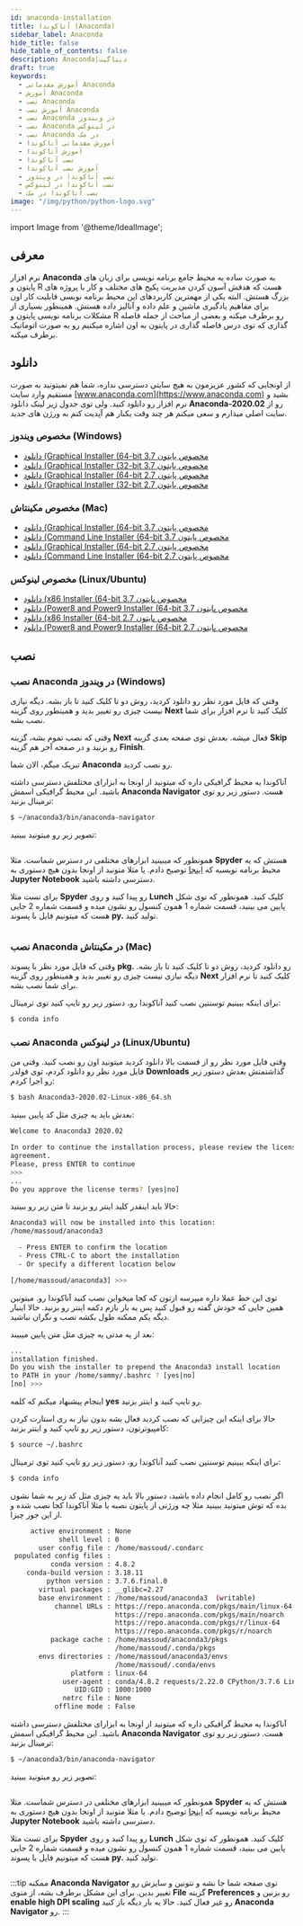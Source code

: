 ```yaml
---
id: anaconda-installation
title: آناکوندا (Anaconda)
sidebar_label: Anaconda
hide_title: false
hide_table_of_contents: false
description: Anaconda|دیتاگیت
draft: true
keywords:
  - آموزش مقدماتی Anaconda
  - آموزش Anaconda
  - نصب Anaconda
  - آموزش نصب Anaconda
  - نصب Anaconda در ویندوز
  - نصب Anaconda در لینوکس
  - نصب Anaconda در مک
  - آموزش مقدماتی آناکوندا
  - آموزش آناکوندا
  - نصب آناکوندا
  - آموزش نصب آناکوندا
  - نصب آناکوندا در ویندوز
  - نصب آناکوندا در لینوکس
  - نصب آناکوندا در مک
image: "/img/python/python-logo.svg"
---
```


import Image from '@theme/IdealImage';

## **معرفی**

نرم افزار **Anaconda** به صورت ساده یه محیط جامع برنامه نویسی برای زبان های پایتون و R هست که هدفش آسون کردن مدیریت پکیج های مختلف و کار با پروژه های بزرگ هستش. البته یکی از مهمترین کاربردهای این محیط برنامه نویسی قابلیت کار اون برای مفاهیم یادگیری ماشین و علم داده و آنالیز داده هستش. همینطور بسیاری از مشکلات برنامه نویسی پایتون و R رو برطرف میکنه و بعضی از مباحث از جمله فاصله گذاری که توی درس فاصله گذاری در پایتون به اون اشاره میکنیم رو به صورت اتوماتیک برطرف میکنه.

## **دانلود**

از اونجایی که کشور عزیزمون به هیچ سایتی دسترسی نداره، شما هم نمیتونید به صورت مستقیم وارد سایت [www.anaconda.com](https://www.anaconda.com) بشید و نرم افزار رو دانلود کنید. ولی توی جدول زیر لینک دانلود **Anaconda-2020.02** رو از سایت اصلی میذارم و سعی میکنم هر چند وقت یکبار هم آپدیت کنم به ورژن های جدید.

### مخصوص ویندوز (Windows)

- [دانلود (Graphical Installer (64-bit مخصوص پایتون 3.7](https://repo.anaconda.com/archive/Anaconda3-2020.02-Windows-x86_64.exe)
- [دانلود (Graphical Installer (32-bit مخصوص پایتون 3.7](https://repo.anaconda.com/archive/Anaconda3-2020.02-Windows-x86.exe)
- [دانلود (Graphical Installer (64-bit مخصوص پایتون 2.7](https://repo.anaconda.com/archive/Anaconda2-2019.10-Windows-x86_64.exe)
- [دانلود (Graphical Installer (32-bit مخصوص پایتون 2.7](https://repo.anaconda.com/archive/Anaconda2-2019.10-Windows-x86.exe)

### مخصوص مکینتاش (Mac)

- [دانلود (Graphical Installer (64-bit مخصوص پایتون 3.7](https://repo.anaconda.com/archive/Anaconda3-2020.02-MacOSX-x86_64.pkg)
- [دانلود (Command Line Installer (64-bit مخصوص پایتون 3.7](https://repo.anaconda.com/archive/Anaconda3-2020.02-MacOSX-x86_64.sh)
- [دانلود (Graphical Installer (64-bit مخصوص پایتون 2.7](https://repo.anaconda.com/archive/Anaconda2-2019.10-MacOSX-x86_64.pkg)
- [دانلود (Command Line Installer (64-bit مخصوص پایتون 2.7](https://repo.anaconda.com/archive/Anaconda2-2019.10-MacOSX-x86_64.sh)

### مخصوص لینوکس (Linux/Ubuntu)

- [دانلود (x86 Installer (64-bit مخصوص پایتون 3.7](https://repo.anaconda.com/archive/Anaconda3-2020.02-Linux-x86_64.sh)
- [دانلود (Power8 and Power9 Installer (64-bit مخصوص پایتون 3.7](https://repo.anaconda.com/archive/Anaconda3-2020.02-Linux-ppc64le.sh)
- [دانلود (x86 Installer (64-bit مخصوص پایتون 2.7](https://repo.anaconda.com/archive/Anaconda2-2019.10-Linux-x86_64.sh)
- [دانلود (Power8 and Power9 Installer (64-bit مخصوص پایتون 2.7](https://repo.anaconda.com/archive/Anaconda2-2019.10-Linux-ppc64le.sh)

## **نصب**

### نصب Anaconda در ویندوز (Windows)

وقتی که فایل مورد نظر رو دانلود کردید، روش دو تا کلیک کنید تا باز بشه. دیگه نیازی نیست چیزی رو تغییر بدید و همینطور روی گزینه **Next** کلیک کنید تا نرم افزار برای شما نصب بشه.

وقتی که نصب تموم بشه، گزینه **Next** فعال میشه. بعدش توی صفحه بعدی گزینه **Skip** رو بزنید و در صفحه آخر هم گزینه **Finish**.

تبریک میگم، الان شما **Anaconda** رو نصب کردید.

آناکوندا یه محیط گرافیکی داره که میتونید از اونجا به ابزارای مختلفش دسترسی داشته باشید. این محیط گرافیکی اسمش **Anaconda Navigator** هست. دستور زیر رو توی ترمینال بزنید:

```bash
$ ~/anaconda3/bin/anaconda-navigator
```

تصویر زیر رو میتونید ببینید:

<div><Image  img={require('@site/static/img/python/beginner/anaconda-installation/python-beginner-anaconda-instalation-1.png')} /></div>

همونطور که میبینید ابزارهای مختلفی در دسترس شماست. مثلا **Spyder** هستش که یه محیط برنامه نویسیه که [اینجا](jupyter_installation.md) توضیح دادم. یا مثلا متونید از اونجا بدون هیچ دستوری به **Jupyter Notebook** دسترسی داشته باشید.

برای تست مثلا **Spyder** رو پیدا کنید و روی **Lunch** کلیک کنید. همونطور که توی شکل پایین می بینید، قسمت شماره 1 همون کنسول رو نشون میده و قسمت شماره 2 جایی هست که میتونیم فایل با پسوند **py.** تولید کنید.

<div><Image  img={require('@site/static/img/python/beginner/anaconda-installation/python-beginner-anaconda-instalation-2.png')} /></div>

### نصب Anaconda در مکینتاش (Mac)

وقتی که فایل مورد نظر با پسوند **pkg.** رو دانلود کردید، روش دو تا کلیک کنید تا باز بشه. دیگه نیازی نیست چیزی رو تغییر بدید و همینطور روی گزینه **Next** کلیک کنید تا نرم افزار برای شما نصب بشه.

برای اینکه ببینیم توسنتین نصب کنید آناکوندا رو، دستور زیر رو تایپ کنید توی ترمینال:

```bash
$ conda info
```

### نصب Anaconda در لینوکس (Linux/Ubuntu)

وقتی فایل مورد نظر رو از قسمت بالا دانلود کردید میتونید اون رو نصب کنید. وقتی من فایل مورد نظر رو دانلود کردم، توی فولدر **Downloads** گذاشتمتش بعدش دستور زیر رو اجرا کردم:

```bash
$ bash Anaconda3-2020.02-Linux-x86_64.sh
```

بعدش باید یه چیزی مثل کد پایین ببینید:

```bash
Welcome to Anaconda3 2020.02

In order to continue the installation process, please review the license
agreement.
Please, press ENTER to continue
>>>
...
Do you approve the license terms? [yes|no]
```

حالا باید اینقدر کلید اینتر رو بزنید تا متن زیر رو ببینید:

```bash
Anaconda3 will now be installed into this location:
/home/massoud/anaconda3

  - Press ENTER to confirm the location
  - Press CTRL-C to abort the installation
  - Or specify a different location below

[/home/massoud/anaconda3] >>>
```

توی این خط عملا داره میپرسه ازتون که کجا میخواین نصب کنید آناکوندا رو. میتونین همین جایی که خودش گفته رو قبول کنید پس یه بار بازم دکمه اینتر رو بزنید. حالا اینبار دیگه یکم ممکنه طول بکشه نصب و نگران نباشید.

بعد از یه مدتی یه چیزی مثل متن پایین میبیند:

```bash
...
installation finished.
Do you wish the installer to prepend the Anaconda3 install location
to PATH in your /home/sammy/.bashrc ? [yes|no]
[no] >>> 
```

اینجام پیشنهاد میکنم که کلمه **yes** رو تایپ کنید و اینتر بزنید.

حالا برای اینکه این چیزایی که نصب کردید فعال بشه بدون نیاز به ری استارت کردن کامپیوترتون، دستور زیر رو تایپ کنید و اینتر بزنید:

```bash
$ source ~/.bashrc
```

برای اینکه ببینیم توسنتین نصب کنید آناکوندا رو، دستور زیر رو تایپ کنید توی ترمینال:

```bash
$ conda info
```

اگر نصب رو کامل انجام داده باشید، دستور بالا باید یه چیزی مثل کد زیر به شما نشون بده که توش میتونید ببینید مثلا چه ورژنی از پایتون نصبه یا مثلا آناکوندا کجا نصب شده و از این جور چیزا.

```bash
     active environment : None
            shell level : 0
       user config file : /home/massoud/.condarc
 populated config files : 
          conda version : 4.8.2
    conda-build version : 3.18.11
         python version : 3.7.6.final.0
       virtual packages : __glibc=2.27
       base environment : /home/massoud/anaconda3  (writable)
           channel URLs : https://repo.anaconda.com/pkgs/main/linux-64
                          https://repo.anaconda.com/pkgs/main/noarch
                          https://repo.anaconda.com/pkgs/r/linux-64
                          https://repo.anaconda.com/pkgs/r/noarch
          package cache : /home/massoud/anaconda3/pkgs
                          /home/massoud/.conda/pkgs
       envs directories : /home/massoud/anaconda3/envs
                          /home/massoud/.conda/envs
               platform : linux-64
             user-agent : conda/4.8.2 requests/2.22.0 CPython/3.7.6 Linux/5.3.0-46-generic elementary/5.1.3 glibc/2.27
                UID:GID : 1000:1000
             netrc file : None
           offline mode : False
```

آناکوندا یه محیط گرافیکی داره که میتونید از اونجا به ابزارای مختلفش دسترسی داشته باشید. این محیط گرافیکی اسمش **Anaconda Navigator** هست. دستور زیر رو توی ترمینال بزنید:

```bash
$ ~/anaconda3/bin/anaconda-navigator
```

تصویر زیر رو میتونید ببینید:

<div><Image  img={require('@site/static/img/python/beginner/anaconda-installation/python-beginner-anaconda-instalation-1.png')} /></div>

همونطور که میبینید ابزارهای مختلفی در دسترس شماست. مثلا **Spyder** هستش که یه محیط برنامه نویسیه که [اینجا](jupyter_installation.md) توضیح دادم. یا مثلا متونید از اونجا بدون هیچ دستوری به **Jupyter Notebook** دسترسی داشته باشید.

برای تست مثلا **Spyder** رو پیدا کنید و روی **Lunch** کلیک کنید. همونطور که توی شکل پایین می بینید، قسمت شماره 1 همون کنسول رو نشون میده و قسمت شماره 2 جایی هست که میتونیم فایل با پسوند **py.** تولید کنید.

<div><Image  img={require('@site/static/img/python/beginner/anaconda-installation/python-beginner-anaconda-instalation-2.png')} /></div>


:::tip
ممکنه **Anaconda Navigator** توی صفحه شما جا نشه و نتونین و سایزش رو تغییر بدین. برای این مشکل برطرف بشه، از منوی **File** گزینه **Preferences** رو بزنین و **enable high DPI scaling** رو غیر فعال کنید. حالا یه بار دیگه باز کنید **Anaconda Navigator** رو.
:::